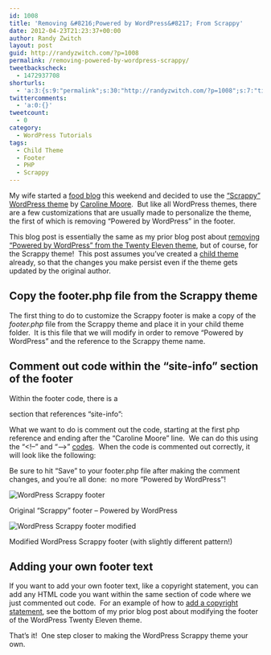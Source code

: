 ```yaml
---
id: 1008
title: 'Removing &#8216;Powered by WordPress&#8217; From Scrappy'
date: 2012-04-23T21:23:37+00:00
author: Randy Zwitch
layout: post
guid: http://randyzwitch.com/?p=1008
permalink: /removing-powered-by-wordpress-scrappy/
tweetbackscheck:
  - 1472937708
shorturls:
  - 'a:3:{s:9:"permalink";s:30:"http://randyzwitch.com/?p=1008";s:7:"tinyurl";s:26:"http://tinyurl.com/6nkkpuu";s:4:"isgd";s:19:"http://is.gd/SQvfFc";}'
twittercomments:
  - 'a:0:{}'
tweetcount:
  - 0
category:
  - WordPress Tutorials
tags:
  - Child Theme
  - Footer
  - PHP
  - Scrappy
---
```

My wife started a <a title="Zwitchen.com | What's Cookin'?" href="http://zwitchen.com" target="_blank">food blog</a> this weekend and decided to use the <a title="Scrappy WordPress theme" href="http://wordpress.org/extend/themes/scrappy" target="_blank">&#8220;Scrappy&#8221; WordPress theme</a> by <a href="http://carolinethemes.com/2011/11/04/scrappy/" target="_blank">Caroline Moore</a>.  But like all WordPress themes, there are a few customizations that are usually made to personalize the theme, the first of which is removing &#8220;Powered by WordPress&#8221; in the footer.

This blog post is essentially the same as my prior blog post about <a title="Removing Powered by WordPress from Twenty Eleven theme" href="http://randyzwitch.com/removing-powered-by-wordpress-twenty-eleven/" target="_blank">removing &#8220;Powered by WordPress&#8221; from the Twenty Eleven theme</a>, but of course, for the Scrappy theme!  This post assumes you&#8217;ve created a <a title="Creating a WordPress child theme" href="http://randyzwitch.com/twenty-eleven-child-theme-creating-css-file/" target="_blank">child theme</a> already, so that the changes you make persist even if the theme gets updated by the original author.

<!--more-->

## Copy the footer.php file from the Scrappy theme

The first thing to do to customize the Scrappy footer is make a copy of the _footer.php_ file from the Scrappy theme and place it in your child theme folder.  It is this file that we will modify in order to remove &#8220;Powered by WordPress&#8221; and the reference to the Scrappy theme name.





## Comment out code within the &#8220;site-info&#8221; section of the footer

Within the footer code, there is a <div> section that references &#8220;site-info&#8221;:



What we want to do is comment out the code, starting at the first php reference and ending after the &#8220;Caroline Moore&#8221; line.  We can do this using the &#8220;<!&#8211;&#8221; and &#8220;&#8211;>&#8221; <a title="HTML Tag Comments article" href="http://www.w3schools.com/tags/tag_comment.asp" target="_blank">codes</a>.  When the code is commented out correctly, it will look like the following:



Be sure to hit &#8220;Save&#8221; to your footer.php file after making the comment changes, and you&#8217;re all done:  no more &#8220;Powered by WordPress&#8221;!

<div id="attachment_1012" style="width: 660px" class="wp-caption alignleft">
  <img class="size-full wp-image-1012" title="wordpress-scrappy-footer-original" alt="WordPress Scrappy footer" src="http://i2.wp.com/randyzwitch.com/wp-content/uploads/2012/04/wordpress-scrappy-footer-original.png?fit=650%2C86" srcset="http://i2.wp.com/randyzwitch.com/wp-content/uploads/2012/04/wordpress-scrappy-footer-original.png?w=650 650w, http://i2.wp.com/randyzwitch.com/wp-content/uploads/2012/04/wordpress-scrappy-footer-original.png?resize=150%2C19 150w, http://i2.wp.com/randyzwitch.com/wp-content/uploads/2012/04/wordpress-scrappy-footer-original.png?resize=300%2C39 300w, http://i2.wp.com/randyzwitch.com/wp-content/uploads/2012/04/wordpress-scrappy-footer-original.png?resize=500%2C66 500w" sizes="(max-width: 650px) 100vw, 650px" data-recalc-dims="1" />

  <p class="wp-caption-text">
    Original &#8220;Scrappy&#8221; footer &#8211; Powered by WordPress
  </p>
</div>

<div id="attachment_1013" style="width: 660px" class="wp-caption alignleft">
  <img class=" wp-image-1013" title="wordpress-scrappy-footer-modified" alt="WordPress Scrappy footer modified" src="http://i0.wp.com/randyzwitch.com/wp-content/uploads/2012/04/wordpress-scrappy-footer-modified.png?resize=650%2C66" srcset="http://i0.wp.com/randyzwitch.com/wp-content/uploads/2012/04/wordpress-scrappy-footer-modified.png?w=650 650w, http://i0.wp.com/randyzwitch.com/wp-content/uploads/2012/04/wordpress-scrappy-footer-modified.png?resize=150%2C15 150w, http://i0.wp.com/randyzwitch.com/wp-content/uploads/2012/04/wordpress-scrappy-footer-modified.png?resize=300%2C30 300w, http://i0.wp.com/randyzwitch.com/wp-content/uploads/2012/04/wordpress-scrappy-footer-modified.png?resize=500%2C50 500w" sizes="(max-width: 650px) 100vw, 650px" data-recalc-dims="1" />

  <p class="wp-caption-text">
    Modified WordPress Scrappy footer (with slightly different pattern!)
  </p>
</div>

## Adding your own footer text

If you want to add your own footer text, like a copyright statement, you can add any HTML code you want within the same section of code where we just commented out code.  For an example of how to <a href="http://randyzwitch.com/removing-powered-by-wordpress-twenty-eleven/" target="_blank">add a copyright statement</a>, see the bottom of my prior blog post about modifying the footer of the WordPress Twenty Eleven theme.

That&#8217;s it!  One step closer to making the WordPress Scrappy theme your own.
